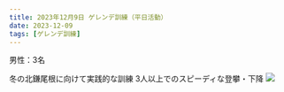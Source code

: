 ```yaml
---
title: 2023年12月9日 ゲレンデ訓練（平日活動）
date: 2023-12-09
tags: [ゲレンデ訓練]
---
```

男性：3名

冬の北鎌尾根に向けて実践的な訓練
3人以上でのスピーディな登攀・下降
![](/2023/12/09/20231209/1.jpg)
